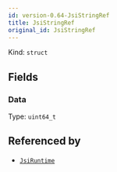 ```yaml
---
id: version-0.64-JsiStringRef
title: JsiStringRef
original_id: JsiStringRef
---
```


Kind: `struct`

## Fields
### Data
Type: `uint64_t`



## Referenced by
- [`JsiRuntime`](JsiRuntime)
